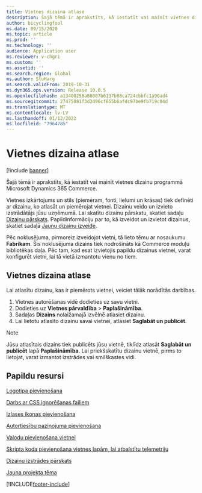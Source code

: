 ```yaml
---
title: Vietnes dizaina atlase
description: Šajā tēmā ir aprakstīts, kā iestatīt vai mainīt vietnes dizainu programmā Microsoft Dynamics 365 Commerce.
author: bicyclingfool
ms.date: 09/15/2020
ms.topic: article
ms.prod: ''
ms.technology: ''
audience: Application user
ms.reviewer: v-chgri
ms.custom: ''
ms.assetid: ''
ms.search.region: Global
ms.author: StuHarg
ms.search.validFrom: 2019-10-31
ms.dyn365.ops.version: Release 10.0.5
ms.openlocfilehash: a13400258a86087b6137b08ca724cbbfc1a90ad4
ms.sourcegitcommit: 27475081f3d2d96cf655b6afdc97be9fb719c04d
ms.translationtype: MT
ms.contentlocale: lv-LV
ms.lasthandoff: 01/12/2022
ms.locfileid: "7964785"
---
```

# <a name="select-a-site-theme"></a>Vietnes dizaina atlase

[!include [banner](includes/banner.md)]

Šajā tēmā ir aprakstīts, kā iestatīt vai mainīt vietnes dizainu programmā Microsoft Dynamics 365 Commerce.

Vietnes izkārtojums un stils (piemēram, fonti, lielumi un krāsas) tiek definēti ar dizainu, ko atlasāt un piemērojat vietnei. Dizainu veido un izvieto izstrādātājs jūsu uzņēmumā. Lai skatītu dizainu pārskatu, skatiet sadaļu [Dizainu pārskats](e-commerce-extensibility/theming.md). Papildinformāciju par to, kā izveidot un izvietot dizainus, skatiet sadaļā [Jaunu dizainu izveide](e-commerce-extensibility/create-theme.md).

Pēc noklusējuma, pirmoreiz izveidojot vietni, tā lieto tēmu ar nosaukumu **Fabrikam**. Šis noklusējuma dizains tiek nodrošināts kā Commerce moduļu bibliotēkas daļa. Pēc tam, kad esat izvietojis papildu dizainus vietnei, varat konfigurēt vietni, lai tā vietā izmantotu vienu no tiem.

## <a name="select-the-site-theme"></a>Vietnes dizaina atlase

Lai atlasītu dizainu, kas ir piemērots vietnei, veiciet tālāk norādītās darbības.

1. Vietnes autorēšanas vidē dodieties uz savu vietni.
1. Dodieties uz **Vietnes pārvaldība** \> **Paplašināmība**.
1. Sadaļas **Dizains** nolaižamajā izvēlnē atlasiet dizainu.
1. Lai lietotu atlasīto dizainu savai vietnei, atlasiet **Saglabāt un publicēt**.

> [!NOTE]
> Jūsu atlasītais dizains tiek publicēts jūsu vietnē, tiklīdz atlasāt **Saglabāt un publicēt** lapā **Paplašināmība**. Lai priekšskatītu dizainu vietnē, pirms to lietojat, varat izmantot izstrādes vai smilškastes vidi.

## <a name="additional-resources"></a>Papildu resursi

[Logotipa pievienošana](add-logo.md)

[Darbs ar CSS ignorēšanas failiem](css-override-files.md)

[Izlases ikonas pievienošana](add-favicon.md)

[Autortiesību paziņojuma pievienošana](add-copyright-notice.md)

[Valodu pievienošana vietnei](add-languages-to-site.md)

[Skripta koda pievienošana vietnes lapām, lai atbalstītu telemetriju](add-telemetry.md)

[Dizainu izstrādes pārskats](e-commerce-extensibility/theming.md)

[Jauna projekta tēma](e-commerce-extensibility/create-theme.md)



[!INCLUDE[footer-include](../includes/footer-banner.md)]
